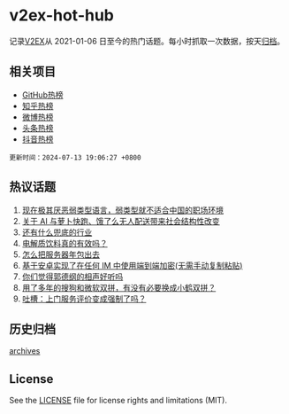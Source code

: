 # v2ex-hot-hub

 记录[V2EX](https://www.v2ex.com/)从 2021-01-06 日至今的热门话题。每小时抓取一次数据，按天[归档](archives)。
 
 ## 相关项目

- [GitHub热榜](https://github.com/lonnyzhang423/github-hot-hub)
- [知乎热榜](https://github.com/lonnyzhang423/zhihu-hot-hub)
- [微博热榜](https://github.com/lonnyzhang423/weibo-hot-hub)
- [头条热榜](https://github.com/lonnyzhang423/toutiao-hot-hub)
- [抖音热榜](https://github.com/lonnyzhang423/douyin-hot-hub)


 `更新时间：2024-07-13 19:06:27 +0800`

## 热议话题

1. [现在极其厌恶弱类型语言，弱类型就不适合中国的职场环境](https://www.v2ex.com/t/1056990)
1. [关于 AI 与萝卜快跑、饿了么无人配送带来社会结构性改变](https://www.v2ex.com/t/1056945)
1. [还有什么兜底的行业](https://www.v2ex.com/t/1056964)
1. [电解质饮料真的有效吗？](https://www.v2ex.com/t/1056974)
1. [怎么把服务器年包出去](https://www.v2ex.com/t/1056984)
1. [基于安卓实现了在任何 IM 中使用端到端加密(无需手动复制粘贴)](https://www.v2ex.com/t/1057036)
1. [你们觉得郭德纲的相声好听吗](https://www.v2ex.com/t/1057047)
1. [用了多年的搜狗和微软双拼，有没有必要换成小鹤双拼？](https://www.v2ex.com/t/1056997)
1. [吐槽：上门服务评价变成强制了吗？](https://www.v2ex.com/t/1056992)

## 历史归档

[archives](archives)

## License

See the [LICENSE](LICENSE) file for license rights and limitations (MIT).
